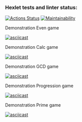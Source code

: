### Hexlet tests and linter status:
[![Actions Status](https://github.com/NIvanow/java-project-61/actions/workflows/hexlet-check.yml/badge.svg)](https://github.com/NIvanow/java-project-61/actions)
[![Maintainability](https://api.codeclimate.com/v1/badges/66a91fcc03cf613cd5d6/maintainability)](https://codeclimate.com/github/NIvanow/java-project-61/maintainability)

Demonstration Even game

[![asciicast](https://asciinema.org/a/97TF2GVhTEkCsapyEONgNHnTv.svg)](https://asciinema.org/a/97TF2GVhTEkCsapyEONgNHnTv)

Demonstration Calc game

[![asciicast](https://asciinema.org/a/jwRHdHOEJVtfYq4lXQC1EivIi.svg)](https://asciinema.org/a/jwRHdHOEJVtfYq4lXQC1EivIi)

Demonstration GCD game

[![asciicast](https://asciinema.org/a/H2h70Go8JDknd51zKZEvxJLb3.svg)](https://asciinema.org/a/H2h70Go8JDknd51zKZEvxJLb3)

Demonstration Progression game

[![asciicast](https://asciinema.org/a/uO6jWkwcl2qb4psNid65SMeZq.svg)](https://asciinema.org/a/uO6jWkwcl2qb4psNid65SMeZq)

Demonstration Prime game

[![asciicast](https://asciinema.org/a/a2G09cTZL62c9bQmxX0wvfJAv.svg)](https://asciinema.org/a/a2G09cTZL62c9bQmxX0wvfJAv)
